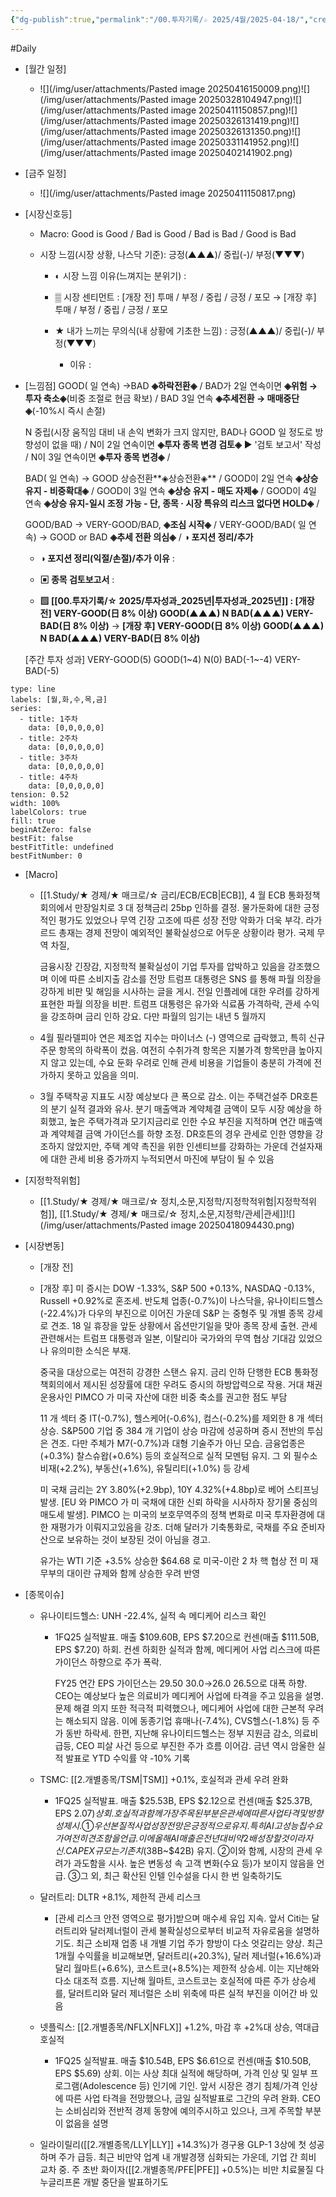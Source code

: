 ```yaml
---
{"dg-publish":true,"permalink":"/00.투자기록/☆ 2025/4월/2025-04-18/","created":"2025-04-14T11:02:56.598+09:00","updated":"2025-06-03T20:07:54.375+09:00"}
---
```


#Daily 


- [월간 일정]
	- ![](/img/user/attachments/Pasted image 20250416150009.png)![](/img/user/attachments/Pasted image 20250328104947.png)![](/img/user/attachments/Pasted image 20250411150857.png)![](/img/user/attachments/Pasted image 20250326131419.png)![](/img/user/attachments/Pasted image 20250326131350.png)![](/img/user/attachments/Pasted image 20250331141952.png)![](/img/user/attachments/Pasted image 20250402141902.png)

- [금주 일정]
	- ![](/img/user/attachments/Pasted image 20250411150817.png)
		



- [시장신호등]
	- Macro: Good is Good / Bad is Good / Bad is Bad / Good is Bad
	  
	- 시장 느낌(시장 상황, 나스닥 기준): 긍정(▲▲▲)/ 중립(-)/ 부정(▼▼▼)
	  
		- ◐ 시장 느낌 이유(느껴지는 분위기) :
		  
		- ▒ 시장 센티먼트 : [개장 전] 투매 / 부정 / 중립 / 긍정 / 포모 → [개장 후] 투매 / 부정 / 중립 / 긍정 / 포모 
		  
		- ★ 내가 느끼는 무의식(내 상황에 기초한 느낌) : 긍정(▲▲▲)/ 중립(-)/ 부정(▼▼▼)
			- 이유 : 




- [느낌점] GOOD( 일 연속) →BAD **◈하락전환◈** / BAD가 2일 연속이면 **◈위험 → 투자 축소◈**(비중 조절로 현금 확보) / BAD 3일 연속 **◈추세전환 → 매매중단◈**(-10%시 즉시 손절) 
  
  N 중립(시장 움직임 대비 내 손익 변화가 크지 않지만, BAD나 GOOD 일 정도로 방향성이 없을 때) / N이 2일 연속이면  **◈투자 종목 변경 검토◈** ▶ '검토 보고서' 작성 / N이 3일 연속이면  **◈투자 종목 변경◈**  /
  
   BAD( 일 연속) → GOOD 상승전환**◈상승전환◈** / GOOD이 2일 연속 **◈상승 유지 - 비중확대◈**  / GOOD이 3일 연속 **◈상승 유지 - 매도 자제◈** / GOOD이 4일 연속 **◈상승 유지-일시 조정 가능 - 단, 종목 · 시장 특유의 리스크 없다면 HOLD◈** / 
  
  GOOD/BAD → VERY-GOOD/BAD, **◈조심 시작◈** /  VERY-GOOD/BAD(  일 연속) → GOOD or BAD  **◈추세 전환 의심◈** / **◑ 포지션 정리/추가**
  
	- **◑ 포지션 정리(익절/손절)/추가 이유** : 
	  
	- **▣ 종목 검토보고서** : 
	  
	- **▨ [[00.투자기록/☆ 2025/투자성과_2025년\|투자성과_2025년]] : [개장 전] VERY-GOOD(日 8% 이상) GOOD(▲▲▲)  N  BAD(▲▲▲) VERY-BAD(日 8% 이상)** → **[개장 후] VERY-GOOD(日 8% 이상) GOOD(▲▲▲)  N  BAD(▲▲▲) VERY-BAD(日 8% 이상)**
	   
	[주간 투자 성과] VERY-GOOD(5) GOOD(1~4)  N(0)  BAD(-1~-4) VERY-BAD(-5)

```chart
type: line
labels: [월,화,수,목,금]
series:
  - title: 1주차
    data: [0,0,0,0,0]
  - title: 2주차
    data: [0,0,0,0,0]
  - title: 3주차
    data: [0,0,0,0,0]
  - title: 4주차
    data: [0,0,0,0,0]
tension: 0.52
width: 100%
labelColors: true
fill: true
beginAtZero: false
bestFit: false
bestFitTitle: undefined
bestFitNumber: 0
```




- [Macro]
	- [[1.Study/★ 경제/★ 매크로/☆ 금리/ECB/ECB\|ECB]], 4 월 ECB 통화정책 회의에서 만장일치로 3 대 정책금리 25bp 인하를 결정. 물가둔화에 대한 긍정적인 평가도 있었으나 무역 긴장 고조에 따른 성장 전망 악화가 더욱 부각. 라가르드 총재는 경제 전망이 예외적인 불확실성으로 어두운 상황이라 평가. 국제 무역 차질,
	  
	  금융시장 긴장감, 지정학적 불확실성이 기업 투자를 압박하고 있음을 강조했으며 이에 따른 소비지출 감소를 전망 트럼프 대통령은 SNS 를 통해 파월 의장을 강하게 비판 및 해임을 시사하는 글을 게시. 전일 인플레에 대한 우려를 강하게 표현한 파월 의장을 비판. 트럼프 대통령은 유가와 식료품 가격하락, 관세 수익을 강조하며 금리 인하 강요. 다만 파월의 임기는 내년 5 월까지
	  
	- 4월 필라델피아 연은 제조업 지수는 마이너스 (-) 영역으로 급락했고, 특히 신규주문 항목의 하락폭이 컸음. 여전히 수취가격 항목은 지불가격 항목만큼 높아지지 않고 있는데, 수요 둔화 우려로 인해 관세 비용을 기업들이 충분히 가격에 전가하지 못하고 있음을 의미. 
	  
	- 3월 주택착공 지표도 시장 예상보다 큰 폭으로 감소. 이는 주택건설주 DR호튼의 분기 실적 결과와 유사. 분기 매출액과 계약체결 금액이 모두 시장 예상을 하회했고, 높은 주택가격과 모기지금리로 인한 수요 부진을 지적하며 연간 매출액과 계약체결 금액 가이던스를 하향 조정. DR호튼의 경우 관세로 인한 영향을 강조하지 않았지만, 주택 계약 촉진을 위한 인센티브를 강화하는 가운데 건설자재에 대한 관세 비용 증가까지
누적되면서 마진에 부담이 될 수 있음





- [지정학적위험]
	- [[1.Study/★ 경제/★ 매크로/☆ 정치,소문,지정학/지정학적위험\|지정학적위험]], [[1.Study/★ 경제/★ 매크로/☆ 정치,소문,지정학/관세\|관세]]![](/img/user/attachments/Pasted image 20250418094430.png)




- [시장변동]
	- [개장 전]
	  
	- [개장 후] 미 증시는 DOW -1.33%, S&P 500 +0.13%, NASDAQ -0.13%, Russell +0.92%로 혼조세. 반도체 업종(-0.7%)이 나스닥을, 유나이티드헬스(-22.4%)가 다우의 부진으로 이어진 가운데 S&P 는 중형주 및 개별 종목 강세로 견조. 18 일 휴장을 앞둔 상황에서 옵션만기일을 맞아 종목 장세 출현. 관세 관련해서는 트럼프 대통령과 일본, 이탈리아 국가와의 무역 협상 기대감 있었으나 유의미한 소식은 부재. 
	  
	  중국을 대상으로는 여전히 강경한 스탠스 유지. 금리 인하 단행한 ECB 통화정책회의에서 제시된 성장률에 대한 우려도 증시의 하방압력으로 작용. 거대 채권운용사인 PIMCO 가 미국 자산에 대한 비중 축소를 권고한 점도 부담
	  
	  11 개 섹터 중 IT(-0.7%), 헬스케어(-0.6%), 컴스(-0.2%)를 제외한 8 개 섹터 상승. S&P500 기업 중 384 개 기업이 상승 마감에 성공하며 증시 전반의 투심은 견조. 다만 주체가 M7(-0.7%)과 대형 기술주가 아닌 모습. 금융업종은(+0.3%) 찰스슈왑(+0.6%) 등의 호실적으로 실적 모멘텀 유지. 그 외 필수소비재(+2.2%), 부동산(+1.6%), 유틸리티(+1.0%) 등 강세
	  
	  미 국채 금리는 2Y 3.80%(+2.9bp), 10Y 4.32%(+4.8bp)로 베어 스티프닝 발생. [EU 와 PIMCO 가 미 국채에 대한 신뢰 하락을 시사하자 장기물 중심의 매도세 발생]. PIMCO 는 미국의 보호무역주의 정책 변화로 미국 투자환경에 대한 재평가가 이뤄지고있음을 강조. 더해 달러가 기축통화로, 국채를 주요 준비자산으로 보유하는 것이 보장된 것이 아님을 경고. 
	  
	  유가는 WTI 기준 +3.5% 상승한 $64.68 로 미국-이란 2 차 핵 협상 전 미 재무부의 대이란 규제와 함께 상승한 우려 반영






- [종목이슈]
	- 유나이티드헬스: UNH -22.4%, 실적 속 메디케어 리스크 확인
		- 1FQ25 실적발표. 매출 $109.60B, EPS $7.20으로 컨센(매출 $111.50B, EPS $7.20) 하회. 컨센 하회한 실적과 함께, 메디케어 사업 리스크에 따른 가이던스 하향으로 주가 폭락.
		  
		  FY25 연간 EPS 가이던스는 $29.50~$30.0→$26.0~$26.5으로 대폭 하향. CEO는 예상보다 높은 의료비가 메디케어 사업에 타격을 주고 있음을 설명. 문제 해결 의지 또한 적극적 피력했으나, 메디케어 사업에 대한 근본적 우려는 해소되지 않음. 이에 동종기업 휴매나(-7.4%), CVS헬스(-1.8%) 등 주가 동반 하락세. 한편, 지난해 유나이티드헬스는 정부 지원금 감소, 의료비 급등, CEO 피살 사건 등으로 부진한 주가 흐름 이어감. 금년 역시 암울한 실적 발표로 YTD 수익률 약 -10% 기록
		  
	- TSMC: [[2.개별종목/TSM\|TSM]] +0.1%, 호실적과 관세 우려 완화
		- 1FQ25 실적발표. 매출 $25.53B, EPS $2.12으로 컨센(매출 $25.37B, EPS $2.07) 상회. 호실적과 함께 가장 주목된 부분은 관세에 따른 사업 타격 및 방향성 제시. ①우선 본질적 사업 성장 전망은 긍정적으로 유지. 특히 AI 고성능 칩 수요가 여전히 견조함을 언급. 이에 올해 AI 매출은 전년 대비 약 2배 성장할 것이라 자신. CAPEX 규모는 기존치($38B~$42B) 유지. ②이와 함께, 시장의 관세 우려가 과도함을 시사. 높은 변동성 속 고객 변화(수요 등)가 보이지 않음을 언급. ③그 외, 최근 확산된 인텔 인수설을 다시 한 번 일축하기도
		  
	- 달러트리: DLTR +8.1%, 제한적 관세 리스크
		- [관세 리스크 안전 영역으로 평가]받으며 매수세 유입 지속. 앞서 Citi는 달러트리와 달러제너럴이 관세 불확실성으로부터 비교적 자유로움을 설명하기도. 최근 소비재 업종 내 개별 기업 주가 향방이 다소 엇갈리는 양상. 최근 1개월 수익률을 비교해보면, 달러트리(+20.3%), 달러 제너럴(+16.6%)과 달리 월마트(+6.6%), 코스트코(+8.5%)는 제한적 상승세. 이는 지난해와 다소 대조적 흐름. 지난해 월마트, 코스트코는 호실적에 따른 주가 상승세를, 달러트리와 달러 제너럴은 소비 위축에 따른 실적 부진을 이어간 바 있음
		  
	- 넷플릭스: [[2.개별종목/NFLX\|NFLX]] +1.2%, 마감 후 +2%대 상승, 역대급 호실적
		- 1FQ25 실적발표. 매출 $10.54B, EPS $6.61으로 컨센(매출 $10.50B, EPS $5.69) 상회. 이는 사상 최대 실적에 해당하며, 가격 인상 및 일부 프로그램(Adolescence 등) 인기에 기인. 앞서 시장은 경기 침체/가격 인상에 따른 사업 타격을 전망했으나, 금일 실적발표로 그간의 우려 완화. CEO는 소비심리와 전반적 경제 동향에 예의주시하고 있으나, 크게 주목할 부분이 없음을 설명
		  
	- 일라이릴리([[2.개별종목/LLY\|LLY]] +14.3%)가 경구용 GLP-1 3상에 첫 성공하며 주가 급등. 최근 비만약 업계 내 개발경쟁 심화되는 가운데, 기업 간 희비 교차 중. 주 초반 화이자([[2.개별종목/PFE\|PFE]] +0.5%)는 비만 치료물질 다누글리프론 개발 중단을 발표하기도
